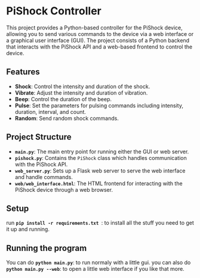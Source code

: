 # PiShock Controller

This project provides a Python-based controller for the PiShock device, allowing you to send various commands to the device via a web interface or a graphical user interface (GUI). The project consists of a Python backend that interacts with the PiShock API and a web-based frontend to control the device.

## Features

- **Shock**: Control the intensity and duration of the shock.
- **Vibrate**: Adjust the intensity and duration of vibration.
- **Beep**: Control the duration of the beep.
- **Pulse**: Set the parameters for pulsing commands including intensity, duration, interval, and count.
- **Random**: Send random shock commands.

## Project Structure

- **`main.py`**: The main entry point for running either the GUI or web server.
- **`pishock.py`**: Contains the `PiShock` class which handles communication with the PiShock API.
- **`web_server.py`**: Sets up a Flask web server to serve the web interface and handle commands.
- **`web/web_interface.html`**: The HTML frontend for interacting with the PiShock device through a web browser.

## Setup
run **`pip install -r requirements.txt `**: to install all the stuff you need to get it up and running.

## Running the program

You can do **`python main.py`**: to run normaly with a little gui.
you can also do **`python main.py --web`**: to open a little web interface if you like that more.
